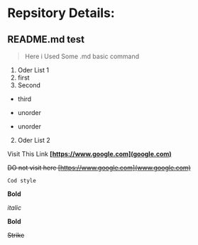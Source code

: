 # Repsitory Details:
## README.md test

> Here i Used Some .md basic command

1. Oder List 1
 1. first
 2. Second
   * third

* unorder
 * unorder


2. Oder List 2

Visit This Link **[https://www.google.com](google.com)**

~~DO not visit here [https://www.google.com](www.google.com)~~

` Cod style `

__Bold__

*italic*

**Bold**

~~Strike~~
